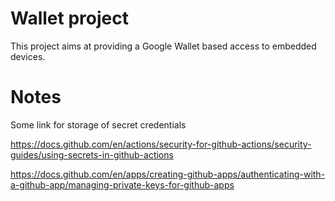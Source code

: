 # Wallet project
This project aims at providing a Google Wallet based access to embedded devices. 

# Notes
Some link for storage of secret credentials

https://docs.github.com/en/actions/security-for-github-actions/security-guides/using-secrets-in-github-actions

https://docs.github.com/en/apps/creating-github-apps/authenticating-with-a-github-app/managing-private-keys-for-github-apps

